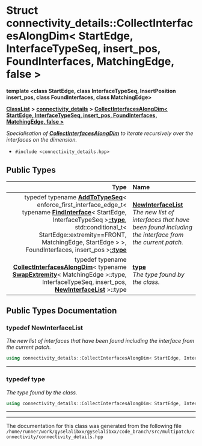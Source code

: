 

# Struct connectivity\_details::CollectInterfacesAlongDim&lt; StartEdge, InterfaceTypeSeq, insert\_pos, FoundInterfaces, MatchingEdge, false &gt;

**template &lt;class StartEdge, class InterfaceTypeSeq, InsertPosition insert\_pos, class FoundInterfaces, class MatchingEdge&gt;**



[**ClassList**](annotated.md) **>** [**connectivity\_details**](namespaceconnectivity__details.md) **>** [**CollectInterfacesAlongDim&lt; StartEdge, InterfaceTypeSeq, insert\_pos, FoundInterfaces, MatchingEdge, false &gt;**](structconnectivity__details_1_1CollectInterfacesAlongDim_3_01StartEdge_00_01InterfaceTypeSeq_00_b2108f65f3430e895714f416a2f43701.md)



_Specialisation of_ [_**CollectInterfacesAlongDim**_](structconnectivity__details_1_1CollectInterfacesAlongDim.md) _to iterate recursively over the interfaces on the dimension._

* `#include <connectivity_details.hpp>`

















## Public Types

| Type | Name |
| ---: | :--- |
| typedef typename [**AddToTypeSeq**](structconnectivity__details_1_1AddToTypeSeq.md)&lt; enforce\_first\_interface\_edge\_t&lt; typename [**FindInterface**](structconnectivity__details_1_1FindInterface.md)&lt; StartEdge, InterfaceTypeSeq &gt;[**::type**](structconnectivity__details_1_1CollectInterfacesAlongDim_3_01StartEdge_00_01InterfaceTypeSeq_00_b2108f65f3430e895714f416a2f43701.md#typedef-type), std::conditional\_t&lt; StartEdge::extremity==FRONT, MatchingEdge, StartEdge &gt; &gt;, FoundInterfaces, insert\_pos &gt;[**::type**](structconnectivity__details_1_1CollectInterfacesAlongDim_3_01StartEdge_00_01InterfaceTypeSeq_00_b2108f65f3430e895714f416a2f43701.md#typedef-type) | [**NewInterfaceList**](#typedef-newinterfacelist)  <br>_The new list of interfaces that have been found including the interface from the current patch._  |
| typedef typename [**CollectInterfacesAlongDim**](structconnectivity__details_1_1CollectInterfacesAlongDim.md)&lt; typename [**SwapExtremity**](structconnectivity__details_1_1SwapExtremity.md)&lt; MatchingEdge &gt;::type, InterfaceTypeSeq, insert\_pos, [**NewInterfaceList**](structconnectivity__details_1_1CollectInterfacesAlongDim_3_01StartEdge_00_01InterfaceTypeSeq_00_b2108f65f3430e895714f416a2f43701.md#typedef-newinterfacelist) &gt;::type | [**type**](#typedef-type)  <br>_The type found by the class._  |
















































## Public Types Documentation




### typedef NewInterfaceList 

_The new list of interfaces that have been found including the interface from the current patch._ 
```C++
using connectivity_details::CollectInterfacesAlongDim< StartEdge, InterfaceTypeSeq, insert_pos, FoundInterfaces, MatchingEdge, false >::NewInterfaceList =  typename AddToTypeSeq< enforce_first_interface_edge_t< typename FindInterface<StartEdge, InterfaceTypeSeq>::type, std::conditional_t<StartEdge::extremity == FRONT, MatchingEdge, StartEdge> >, FoundInterfaces, insert_pos>::type;
```




<hr>



### typedef type 

_The type found by the class._ 
```C++
using connectivity_details::CollectInterfacesAlongDim< StartEdge, InterfaceTypeSeq, insert_pos, FoundInterfaces, MatchingEdge, false >::type =  typename CollectInterfacesAlongDim< typename SwapExtremity<MatchingEdge>::type, InterfaceTypeSeq, insert_pos, NewInterfaceList>::type;
```




<hr>

------------------------------
The documentation for this class was generated from the following file `/home/runner/work/gyselalibxx/gyselalibxx/code_branch/src/multipatch/connectivity/connectivity_details.hpp`

